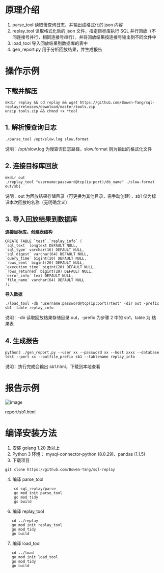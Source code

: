 # 原理介绍

1. parse_tool 读取慢查询日志，并输出成格式化的 json 内容
2. replay_tool 读取格式化后的 json 文件，指定目标库执行 SQL 并行回放（不同连接号并行，相同连接号串行），并将回放结果按连接号输出到不同文件中
3. load_tool 导入回放结果到数据库的表中
4. gen_report.py 用于分析回放结果，并生成报告

# 操作示例 
## 下载并解压 
```
mkdir replay && cd replay && wget https://github.com/Bowen-Tang/sql-replay/releases/download/master/tools.zip
unzip tools.zip && chmod +x *tool
```
 
## 1. 解析慢查询日志

```
./parse_tool /opt/slow.log slow.format
```
说明：/opt/slow.log 为慢查询日志路径，slow.format 则为输出的格式化文件

## 2. 连接目标库回放

```
mkdir out
./replay_tool "username:password@tcp(ip:port)/db_name" ./slow.format out/sb1
```
说明：out 为回放结果存储目录（可更换为其他目录，需手动创建），sb1 仅为标识本次回放的名称（无明确含义）

## 3. 导入回放结果到数据库
**连接目标库，创建表结构**
```
CREATE TABLE `test`.`replay_info` (
`sql_text` longtext DEFAULT NULL,
`sql_type` varchar(16) DEFAULT NULL,
`sql_digest` varchar(64) DEFAULT NULL,
`query_time` bigint(20) DEFAULT NULL,
`rows_sent` bigint(20) DEFAULT NULL,
`execution_time` bigint(20) DEFAULT NULL,
`rows_returned` bigint(20) DEFAULT NULL,
`error_info` text DEFAULT NULL,
`file_name` varchar(64) DEFAULT NULL
);
```
**导入数据**
```
./load_tool -db "username:password@tcp(ip:port)/test" -dir out -prefix sb1 -table replay_info

```
说明：-dir 读取回放结果存储目录 out，-prefix 为步骤 2 中的 sb1，table 为 结果表

## 4. 生成报告

```
python3 ./gen_report.py --user xx --password xx --host xxxx --database test --port xx --outfile_prefix sb1 --tablename replay_info
```
说明：执行完成会输出 sb1.html，下载到本地查看

# 报告示例 
![image](https://github.com/Bowen-Tang/sql-replay/assets/52245161/112bb36f-bdd7-4ccd-a70f-ace6e1d2063e)

report/sb1.html



# 编译安装方法

1. 安装 golang 1.20 及以上
2. Python 3 环境： mysql-connector-python (8.0.29)、pandas (1.1.5)
3. 下载项目

```
git clone https://github.com/Bowen-Tang/sql-replay
```

4. 编译 parse_tool

```
    cd sql_replay/parse
    go mod init parse_tool
    go mod tidy
    go build
```

6. 编译 replay_tool

```
   cd ../replay
   go mod init replay_tool
   go mod tidy
   go build
```

7. 编译 load_tool

```
   cd ../load
   go mod init load_tool
   go mod tidy
   go build
```
